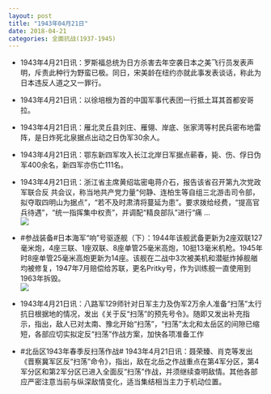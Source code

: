 ```yaml
---
layout: post
title: "1943年04月21日"
date: 2018-04-21
categories: 全面抗战(1937-1945)
---
```


<meta name="referrer" content="no-referrer" />

- 1943年4月21日讯：罗斯福总统为日方杀害去年空袭日本之美飞行员发表声明，斥责此种行为野蛮已极。同日，宋美龄在纽约亦就此事发表谈话，称此为日本违反人道之又一罪行。 

- 1943年4月21日讯：以徐培根为首的中国军事代表团一行抵土耳其首都安哥拉。 

- 1943年4月21日讯：雁北灵丘县刘庄、雁翎、岸底、张家湾等村民兵密布地雷阵，是日炸死北泉据点出动之日伪军30余人。 

- 1943年4月21日讯：鄂东新四军攻入长江北岸日军据点蕲春，毙、伤、俘日伪军400余名，新四军亦伤亡111名。 

- 1943年4月21日讯：浙江省主席黄绍竑密电蒋介石，报告该省召开第九次党政军联合反 共会议，称当地共产党力量“何静、连柏生等自组三北游击司令部，拟夺取四明山为据点”，“若不及时肃清将蔓延为患”。要求拨给经费，“提高官兵待遇”，“统一指挥集中权责”，并调配“精良部队”进行“痛 ... <br/><img src="https://wx1.sinaimg.cn/large/aca367d8ly1fqk57qyjamj20c8090gln.jpg" />

- #参战装备#日本海军“响”号驱逐舰（下）：1944年该舰武备更新为2座双联127毫米炮，4座三联、1座双联、8座单管25毫米高炮，10挺13毫米机枪。1945年时8座单管25毫米高炮更新为14座。该舰在二战中3次被美机和潜艇炸掉舰艏均被修复，1947年7月赔偿给苏联，更名Pritky号，作为训练舰一直使用到1963年拆毁。 <br/><img src="https://wx2.sinaimg.cn/large/aca367d8ly1fqk1r3tdqij20dc0a043i.jpg" />

- 1943年4月21日讯：八路军129师针对日军主力及伪军2万余人准备“扫荡”太行抗日根据地的情况，发出《关于反“扫荡”的预先号令》。随即又发出补充指示，指出，敌人已对太南、豫北开始“扫荡”，“扫荡”太北和太岳区的间隙已缩短，各部应切实拟定反“扫荡”作战方案，加快各项准备工作 

- #北岳区1943年春季反扫荡作战# 1943年4月21日讯：聂荣臻、肖克等发出《晋察冀军区反“扫荡”命令》，指出，敌在北岳之作战重点在第4军分区，第4军分区和第2军分区已进入全面反“扫荡”作战，并须继续查明敌情。其他各部应严密注意当前与纵深敌情变化，适当集结相当主力于机动位置。 


